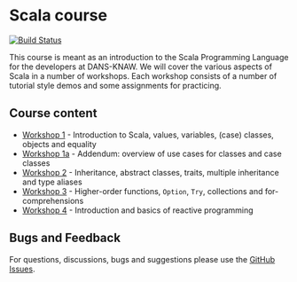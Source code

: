 Scala course
============

[![Build Status](https://travis-ci.org/DANS-KNAW/course-scala.png?branch=master)](https://travis-ci.org/DANS-KNAW/course-scala)

This course is meant as an introduction to the Scala Programming Language for the developers at DANS-KNAW. 
We will cover the various aspects of Scala in a number of workshops. Each workshop consists of a number of 
tutorial style demos and some assignments for practicing.


Course content
--------------
* [Workshop 1](src/main/scala/workshop1) - Introduction to Scala, values, variables, (case) classes, objects and equality
* [Workshop 1a](src/main/scala/workshop1a) - Addendum: overview of use cases for classes and case classes
* [Workshop 2](src/main/scala/workshop2) - Inheritance, abstract classes, traits, multiple inheritance and type aliases
* [Workshop 3](src/main/scala/workshop3) - Higher-order functions, `Option`, `Try`, collections and for-comprehensions
* [Workshop 4](src/main/scala/workshop4) - Introduction and basics of reactive programming


Bugs and Feedback
-----------------
For questions, discussions, bugs and suggestions please use the [GitHub Issues](issues).
